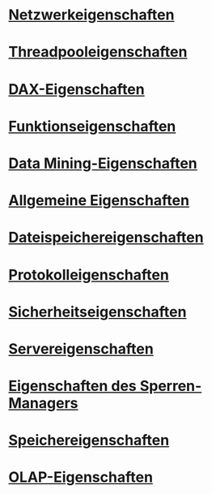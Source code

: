 # [Netzwerkeigenschaften](network-properties.md)
# [Threadpooleigenschaften](thread-pool-properties.md)
# [DAX-Eigenschaften](dax-properties.md)
# [Funktionseigenschaften](feature-properties.md)
# [Data Mining-Eigenschaften](data-mining-properties.md)
# [Allgemeine Eigenschaften](general-properties.md)
# [Dateispeichereigenschaften](filestore-properties.md)
# [Protokolleigenschaften](log-properties.md)
# [Sicherheitseigenschaften](security-properties.md)
# [Servereigenschaften](server-properties-in-analysis-services.md)
# [Eigenschaften des Sperren-Managers](lock-manager-properties.md)
# [Speichereigenschaften](memory-properties.md)
# [OLAP-Eigenschaften](olap-properties.md)
